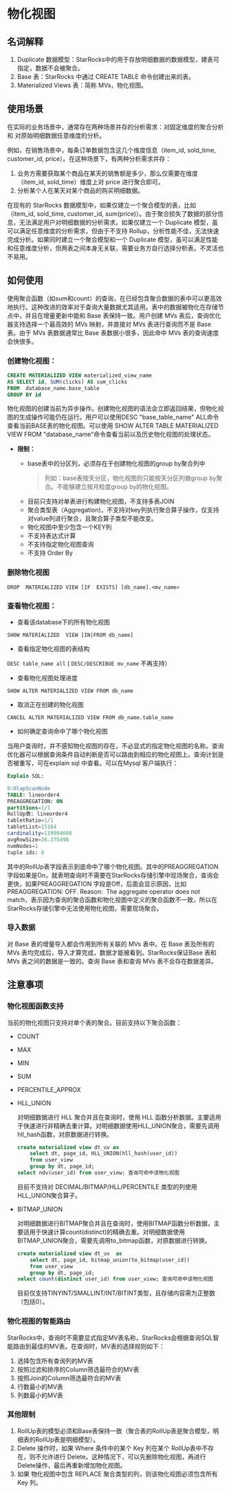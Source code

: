 # 物化视图

## 名词解释

1. Duplicate 数据模型：StarRocks中的用于存放明细数据的数据模型，建表可指定，数据不会被聚合。
2. Base 表：StarRocks 中通过 CREATE TABLE 命令创建出来的表。
3. Materialized Views 表：简称 MVs，物化视图。

## 使用场景

在实际的业务场景中，通常存在两种场景并存的分析需求：对固定维度的聚合分析 和 对原始明细数据任意维度的分析。

例如，在销售场景中，每条订单数据包含这几个维度信息（item\_id, sold\_time, customer\_id, price）。在这种场景下，有两种分析需求并存：

1. 业务方需要获取某个商品在某天的销售额是多少，那么仅需要在维度（item\_id, sold\_time）维度上对 price 进行聚合即可。
2. 分析某个人在某天对某个商品的购买明细数据。

在现有的 StarRocks 数据模型中，如果仅建立一个聚合模型的表，比如（item\_id, sold\_time, customer\_id, sum(price)）。由于聚合损失了数据的部分信息，无法满足用户对明细数据的分析需求。如果仅建立一个 Duplicate 模型，虽可以满足任意维度的分析需求，但由于不支持 Rollup，分析性能不佳，无法快速完成分析。如果同时建立一个聚合模型和一个 Duplicate 模型，虽可以满足性能和任意维度分析，但两表之间本身无关联，需要业务方自行选择分析表。不灵活也不易用。

## 如何使用

使用聚合函数（如sum和count）的查询，在已经包含聚合数据的表中可以更高效地执行。这种改进的效率对于查询大量数据尤其适用。表中的数据被物化在存储节点中，并且在增量更新中能和 Base 表保持一致。用户创建 MVs 表后，查询优化器支持选择一个最高效的 MVs 映射，并直接对 MVs 表进行查询而不是 Base 表。由于 MVs 表数据通常比 Base 表数据小很多，因此命中 MVs 表的查询速度会快很多。

### **创建物化视图：**

~~~sql
CREATE MATERIALIZED VIEW materialized_view_name
AS SELECT id, SUM(clicks) AS sum_clicks
FROM  database_name.base_table
GROUP BY id
~~~

 物化视图的创建当前为异步操作。创建物化视图的语法会立即返回结果，但物化视图的生成操作可能仍在运行。用户可以使用DESC "base_table_name" ALL命令查看当前BASE表的物化视图。可以使用 SHOW ALTER TABLE MATERIALIZED VIEW FROM "database_name"命令查看当前以及历史物化视图的处理状态。

* **限制：**

  * base表中的分区列，必须存在于创建物化视图的group by聚合列中
    >列如：base表按天分区，物化视图则只能按天分区列做group by聚合。不能够建立按月粒度group by的物化视图。
  * 目前只支持对单表进行构建物化视图，不支持多表JOIN
  * 聚合类型表（Aggregation)，不支持对key列执行聚合算子操作，仅支持对value列进行聚合，且聚合算子类型不能改变。
  * 物化视图中至少包含一个KEY列
  * 不支持表达式计算
  * 不支持指定物化视图查询
  * 不支持 Order By

### **删除物化视图**

`DROP  MATERIALIZED VIEW [IF  EXISTS] [db_name].<mv_name>`

### **查看物化视图：**

* 查看该database下的所有物化视图

`SHOW MATERIALIZED  VIEW [IN|FROM db_name]`

* 查看指定物化视图的表结构

`DESC table_name all`
( `DESC/DESCRIBUE mv_name` 不再支持）

* 查看物化视图处理进度

`SHOW ALTER MATERIALIZED VIEW FROM db_name`  

* 取消正在创建的物化视图

`CANCEL ALTER MATERIALIZED VIEW FROM db_name.table_name`

* 如何确定查询命中了哪个物化视图

当用户查询时，并不感知物化视图的存在，不必显式的指定物化视图的名称。查询优化器可以根据查询条件自动判断是否可以路由到相应的物化视图上。查询计划是否被重写，可在explain sql 中查看。可以在Mysql 客户端执行：

~~~SQL
Explain SQL:

0:OlapScanNode
TABLE: lineorder4
PREAGGREGATION: ON
partitions=1/1
RollUp表: lineorder4
tabletRatio=1/1
tabletList=15184
cardinality=119994608
avgRowSize=26.375498
numNodes=1
tuple ids: 0
~~~

其中的RollUp表字段表示到底命中了哪个物化视图。其中的PREAGGREGATION 字段如果是On，就表明查询时不需要在StarRocks存储引擎中现场聚合，查询会更快，如果PREAGGREGATION 字段是Off，后面会显示原因，比如 PREAGGREGATION: OFF. Reason:  The aggregate operator does not match，表示因为查询的聚合函数和物化视图中定义的聚合函数不一致，所以在StarRocks存储引擎中无法使用物化视图，需要现场聚合。

### **导入数据**

对 Base 表的增量导入都会作用到所有关联的 MVs 表中。在 Base 表及所有的 MVs 表均完成后，导入才算完成，数据才能被看到。StarRocks保证Base 表和 MVs 表之间的数据是一致的。查询 Base 表和查询 MVs 表不会存在数据差异。

## 注意事项

### **物化视图函数支持**

当前的物化视图只支持对单个表的聚合。目前支持以下聚合函数：

* COUNT
* MAX
* MIN
* SUM
* PERCENTILE_APPROX
* HLL_UNION

    对明细数据进行 HLL 聚合并且在查询时，使用 HLL 函数分析数据。主要适用于快速进行非精确去重计算。对明细数据使用HLL\_UNION聚合，需要先调用hll\_hash函数，对原数据进行转换。

    ~~~SQL
    create materialized view dt_uv as 
        select dt, page_id, HLL_UNION(hll_hash(user_id)) 
        from user_view
        group by dt, page_id;
    select ndv(user_id) from user_view; 查询可命中该物化视图
    ~~~

    目前不支持对 DECIMAL/BITMAP/HLL/PERCENTILE 类型的列使用HLL\_UNION聚合算子。

* BITMAP_UNION

    对明细数据进行BITMAP聚合并且在查询时，使用BITMAP函数分析数据，主要适用于快速计算count(distinct)的精确去重。对明细数据使用BITMAP\_UNION聚合，需要先调用to\_bitmap函数，对原数据进行转换。

    ~~~SQL
    create materialized view dt_uv  as
        select dt, page_id, bitmap_union(to_bitmap(user_id))
        from user_view
        group by dt, page_id;
    select count(distinct user_id) from user_view; 查询可命中该物化视图
    ~~~

    目前仅支持TINYINT/SMALLINT/INT/BITINT类型，且存储内容需为正整数（包括0）。

### **物化视图的智能路由**

StarRocks中，查询时不需要显式指定MV表名称，StarRocks会根据查询SQL智能路由到最佳的MV表。在查询时，MV表的选择规则如下：

1. 选择包含所有查询列的MV表
2. 按照过滤和排序的Column筛选最符合的MV表
3. 按照Join的Column筛选最符合的MV表
4. 行数最小的MV表
5. 列数最小的MV表

### **其他限制**

1. RollUp表的模型必须和Base表保持一致（聚合表的RollUp表是聚合模型，明细表的RollUp表是明细模型）。
2. Delete 操作时，如果 Where 条件中的某个 Key 列在某个 RollUp表中不存在，则不允许进行 Delete。这种情况下，可以先删除物化视图，再进行Delete操作，最后再重新增加物化视图。
3. 如果 物化视图中包含 REPLACE 聚合类型的列，则该物化视图必须包含所有 Key 列。
